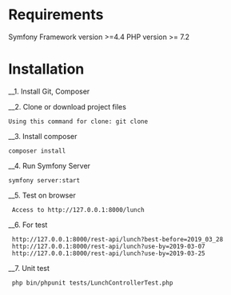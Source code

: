 # Requirements
Symfony Framework version >=4.4
PHP version >= 7.2
# Installation
  __1. Install Git, Composer 
  
  __2. Clone or download project files
  
    Using this command for clone: git clone 
    
  __3. Install composer
  
    composer install
    
   __4. Run Symfony Server
    
    symfony server:start
    
   __5. Test on browser
   
     Access to http://127.0.0.1:8000/lunch
     
   __6. For test
   
     http://127.0.0.1:8000/rest-api/lunch?best-before=2019_03_28
     http://127.0.0.1:8000/rest-api/lunch?use-by=2019-03-07
     http://127.0.0.1:8000/rest-api/lunch?use-by=2019-03-25
     
   __7. Unit test 
   
     php bin/phpunit tests/LunchControllerTest.php

     
  
  
